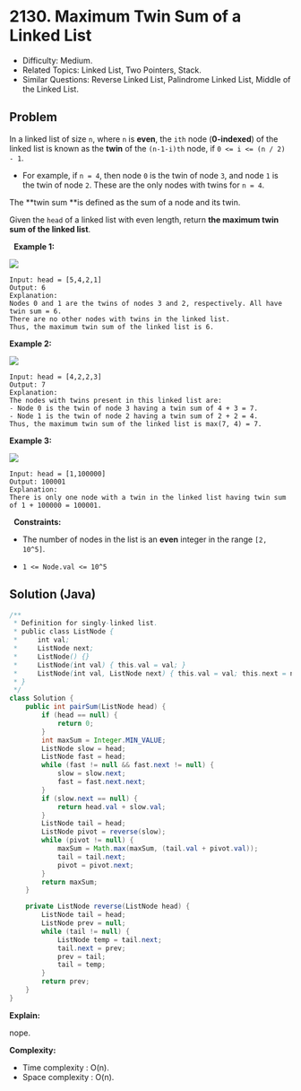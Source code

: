# 2130. Maximum Twin Sum of a Linked List

- Difficulty: Medium.
- Related Topics: Linked List, Two Pointers, Stack.
- Similar Questions: Reverse Linked List, Palindrome Linked List, Middle of the Linked List.

## Problem

In a linked list of size ```n```, where ```n``` is **even**, the ```ith``` node (**0-indexed**) of the linked list is known as the **twin** of the ```(n-1-i)th``` node, if ```0 <= i <= (n / 2) - 1```.


	
- For example, if ```n = 4```, then node ```0``` is the twin of node ```3```, and node ```1``` is the twin of node ```2```. These are the only nodes with twins for ```n = 4```.


The **twin sum **is defined as the sum of a node and its twin.

Given the ```head``` of a linked list with even length, return **the **maximum twin sum** of the linked list**.

 
**Example 1:**

![](https://assets.leetcode.com/uploads/2021/12/03/eg1drawio.png)

```
Input: head = [5,4,2,1]
Output: 6
Explanation:
Nodes 0 and 1 are the twins of nodes 3 and 2, respectively. All have twin sum = 6.
There are no other nodes with twins in the linked list.
Thus, the maximum twin sum of the linked list is 6. 
```

**Example 2:**

![](https://assets.leetcode.com/uploads/2021/12/03/eg2drawio.png)

```
Input: head = [4,2,2,3]
Output: 7
Explanation:
The nodes with twins present in this linked list are:
- Node 0 is the twin of node 3 having a twin sum of 4 + 3 = 7.
- Node 1 is the twin of node 2 having a twin sum of 2 + 2 = 4.
Thus, the maximum twin sum of the linked list is max(7, 4) = 7. 
```

**Example 3:**

![](https://assets.leetcode.com/uploads/2021/12/03/eg3drawio.png)

```
Input: head = [1,100000]
Output: 100001
Explanation:
There is only one node with a twin in the linked list having twin sum of 1 + 100000 = 100001.
```

 
**Constraints:**


	
- The number of nodes in the list is an **even** integer in the range ```[2, 10^5]```.
	
- ```1 <= Node.val <= 10^5```



## Solution (Java)

```java
/**
 * Definition for singly-linked list.
 * public class ListNode {
 *     int val;
 *     ListNode next;
 *     ListNode() {}
 *     ListNode(int val) { this.val = val; }
 *     ListNode(int val, ListNode next) { this.val = val; this.next = next; }
 * }
 */
class Solution {
    public int pairSum(ListNode head) {
        if (head == null) {
            return 0;
        }
        int maxSum = Integer.MIN_VALUE;
        ListNode slow = head;
        ListNode fast = head;
        while (fast != null && fast.next != null) {
            slow = slow.next;
            fast = fast.next.next;
        }
        if (slow.next == null) {
            return head.val + slow.val;
        }
        ListNode tail = head;
        ListNode pivot = reverse(slow);
        while (pivot != null) {
            maxSum = Math.max(maxSum, (tail.val + pivot.val));
            tail = tail.next;
            pivot = pivot.next;
        }
        return maxSum;
    }

    private ListNode reverse(ListNode head) {
        ListNode tail = head;
        ListNode prev = null;
        while (tail != null) {
            ListNode temp = tail.next;
            tail.next = prev;
            prev = tail;
            tail = temp;
        }
        return prev;
    }
}
```

**Explain:**

nope.

**Complexity:**

* Time complexity : O(n).
* Space complexity : O(n).
